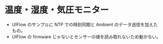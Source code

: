 # 温度・湿度・気圧モニター

- UIFlow のサンプルに NTP での時刻同期と Ambient のデータ送信を加えたもの。
- UIFlow の firmware じゃないとセンサーの値を読み取れないため動かない。
